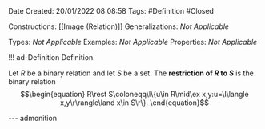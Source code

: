<br />
<br />

Date Created: 20/01/2022 08:08:58
Tags: #Definition #Closed

Constructions: [[Image (Relation)]]
Generalizations: _Not Applicable_

Types: _Not Applicable_
Examples: _Not Applicable_ 
Properties: _Not Applicable_

!!! ad-Definition Definition.

Let $R$ be a binary relation and let $S$ be a set. The **restriction of $R$ to $S$** is the binary relation
$$\begin{equation}
    R\rest S\coloneqq\l\{u\in R\mid\ex x,y:u=\l\langle x,y\r\rangle\land x\in S\r\}.
\end{equation}$$

--- admonition
